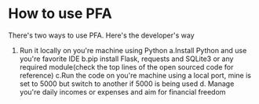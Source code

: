 # How to use PFA

There's two ways to use PFA. Here's the developer's way

1. Run it locally on you're machine using Python
   a.Install Python and use you're favorite IDE
   b.pip install Flask, requests and SQLite3 or any required module(check the top lines of the open sourced code for reference)
   c.Run the code on you're machine using a local port, mine is set to 5000 but switch to another if 5000 is being used
   d. Manage you're daily incomes or expenses and aim for financial freedom
